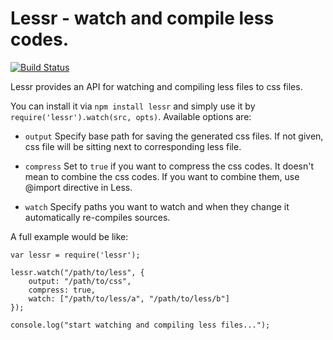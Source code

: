 # Lessr - watch and compile less codes.

[![Build Status](https://travis-ci.org/zhangxiao/lessr.png)](https://travis-ci.org/zhangxiao/lessr)

Lessr provides an API for watching and compiling less files to css files.

You can install it via `npm install lessr` and simply use it by `require('lessr').watch(src, opts)`. Available options are:

* `output` Specify base path for saving the generated css files. If not given, css file will be sitting next to corresponding less file.

* `compress` Set to `true` if you want to compress the css codes. It doesn't mean to combine the css codes. If you want to combine them, use @import directive in Less.

* `watch` Specify paths you want to watch and when they change it automatically re-compiles sources.

A full example would be like:

    var lessr = require('lessr');

    lessr.watch("/path/to/less", {
        output: "/path/to/css",
        compress: true,
        watch: ["/path/to/less/a", "/path/to/less/b"]
    });

    console.log("start watching and compiling less files...");
